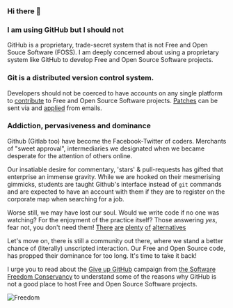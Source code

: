 ### Hi there 👋

<!--
**LeMeteore/lemeteore** is a ✨ _special_ ✨ repository because its `README.md` (this file) appears on your GitHub profile.

Here are some ideas to get you started:

- 🔭 I’m currently working on ...
- 🌱 I’m currently learning ...
- 👯 I’m looking to collaborate on ...
- 🤔 I’m looking for help with ...
- 💬 Ask me about ...
- 📫 How to reach me: ...
- 😄 Pronouns: ...
- ⚡ Fun fact: ...
-->



### I am using GitHub but I should not

GitHub is a proprietary, trade-secret system that is not Free and Open Souce Software
(FOSS).  I am deeply concerned about using a proprietary system like GitHub
to develop Free and Open Source Software projects.

### Git is a distributed version control system.

Developers should not be coerced to have accounts on any single platform to [contribute](https://git-scm.com/book/en/v2/Distributed-Git-Contributing-to-a-Project) to Free and Open Source Software projects. [Patches](https://git-scm.com/book/en/v2/Appendix-C:-Git-Commands-Email) can be sent via and [applied](https://git-scm.com/book/en/v2/Distributed-Git-Maintaining-a-Project) from emails.

### Addiction, pervasiveness and dominance

Github (Gitlab too) have become the Facebook-Twitter of coders. Merchants of "sweet approval", intermediaries we designated when we became desperate for the attention of others online.

Our insatiable desire for commentary, 'stars' & pull-requests has gifted that enterprise an immense gravity. While we are hooked on their mesmerising gimmicks, students are taught Github's interface instead of `git` commands and are expected to have an account with them if they are to register on the corporate map when searching for a job.

Worse still, we may have lost our soul. Would we write code if no one was watching? For the enjoyment of the practice itself? Those answering _yes_, fear not, you don't need them! [There](https://pagure.io/) [are](https://notabug.org/explore/repos) [plenty](https://code.launchpad.net/) [of](https://sr.ht/) [alternatives](https://codeberg.org/explore/repos)

Let's move on, there is still a community out there, where we stand a better chance of (literally) unscripted interaction. Our Free and Open Source code, has propped their dominance for too long. It's time to take it back!

I urge you to read about the [Give up GitHub](https://GiveUpGitHub.org) campaign from
[the Software Freedom Conservancy](https://sfconservancy.org) to understand
some of the reasons why GitHub is not a good place to host Free and Open Source Software projects.

![Freedom](https://media.makeameme.org/created/freedom-freedom-5bd8a1.jpg)

